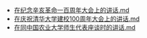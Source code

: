 - [在纪念辛亥革命一百周年大会上的讲话.md](3000-自考\资料\KM01-中国近现代史纲要\05-中国近现代历史文献选集\2002-2012\在纪念辛亥革命一百周年大会上的讲话.md)- [在庆祝清华大学建校100周年大会上的讲话.md](3000-自考\资料\KM01-中国近现代史纲要\05-中国近现代历史文献选集\2002-2012\在庆祝清华大学建校100周年大会上的讲话.md)- [在同中国农业大学师生代表座谈时的讲话.md](3000-自考\资料\KM01-中国近现代史纲要\05-中国近现代历史文献选集\2002-2012\在同中国农业大学师生代表座谈时的讲话.md)